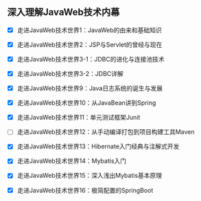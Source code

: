 ## 深入理解JavaWeb技术内幕

- [x] 走进JavaWeb技术世界1：JavaWeb的由来和基础知识
- [x] 走进JavaWeb技术世界2：JSP与Servlet的曾经与现在
- [x] 走进JavaWeb技术世界3-1：JDBC的进化与连接池技术
- [x] 走进JavaWeb技术世界3-2：JDBC详解
- [x] 走进JavaWeb技术世界9：Java日志系统的诞生与发展
- [x] 走进JavaWeb技术世界10：从JavaBean讲到Spring
- [x] 走进JavaWeb技术世界11：单元测试框架Junit
- [ ] 走进JavaWeb技术世界12：从手动编译打包到项目构建工具Maven
- [x] 走进JavaWeb技术世界13：Hibernate入门经典与注解式开发
- [x] 走进JavaWeb技术世界14：Mybatis入门
- [x] 走进JavaWeb技术世界15：深入浅出Mybatis基本原理
- [x] 走进JavaWeb技术世界16：极简配置的SpringBoot



